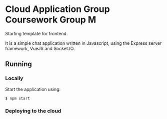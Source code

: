 # Cloud Application Group Coursework Group M

Starting template for frontend.

It is a simple chat application written in Javascript, using the Express server framework, VueJS and Socket.IO.

## Running

### Locally

Start the application using:
```
$ npm start
```

### Deploying to the cloud
